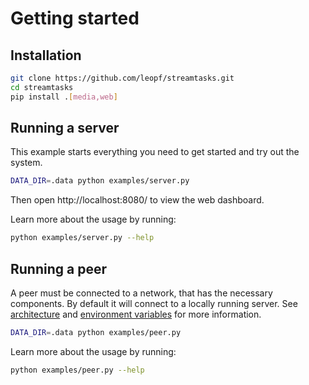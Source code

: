 # Getting started

## Installation
```bash
git clone https://github.com/leopf/streamtasks.git
cd streamtasks
pip install .[media,web]
```

## Running a server
This example starts everything you need to get started and try out the system.

```bash
DATA_DIR=.data python examples/server.py
```
Then open http://localhost:8080/ to view the web dashboard.

Learn more about the usage by running:
```bash
python examples/server.py --help
```


## Running a peer
A peer must be connected to a network, that has the necessary components. By default it will connect to a locally running server.
See [architecture](architecture.md) and [environment variables](env.md) for more information.

```bash
DATA_DIR=.data python examples/peer.py
```

Learn more about the usage by running:
```bash
python examples/peer.py --help
```

